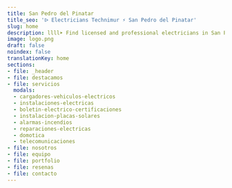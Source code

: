 ```yaml
---
title: San Pedro del Pinatar
title_seo: 'ᐅ Electricians Technimur ⚡️ San Pedro del Pinatar'
slug: home
description: llll➤ Find licensed and professional electricians in San Pedro del Pinatar. Near you for breakdowns, installations and more ✅ Contact now!
image: logo.png
draft: false
noindex: false
translationKey: home
sections:
- file: _header
- file: destacamos
- file: servicios
  modals:
  - cargadores-vehiculos-electricos
  - instalaciones-electricas
  - boletin-electrico-certificaciones
  - instalacion-placas-solares
  - alarmas-incendios
  - reparaciones-electricas
  - domotica
  - telecomunicaciones
- file: nosotros
- file: equipo
- file: portfolio
- file: resenas
- file: contacto
---
```

